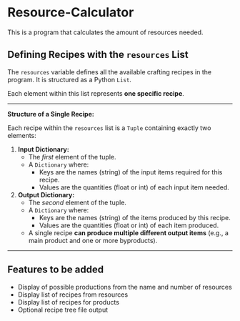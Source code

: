 # Resource-Calculator
This is a program that calculates the amount of resources needed. <br>

## Defining Recipes with the `resources` List

The `resources` variable defines all the available crafting recipes in the program. It is structured as a Python `List`.

Each element within this list represents **one specific recipe**.

---

**Structure of a Single Recipe:**

Each recipe within the `resources` list is a `Tuple` containing exactly two elements:

1.  **Input Dictionary:**
    *   The *first* element of the tuple.
    *   A `Dictionary` where:
        *   Keys are the names (string) of the input items required for this recipe.
        *   Values are the quantities (float or int) of each input item needed.
2.  **Output Dictionary:**
    *   The *second* element of the tuple.
    *   A `Dictionary` where:
        *   Keys are the names (string) of the items produced by this recipe.
        *   Values are the quantities (float or int) of each item produced.
    *   A single recipe **can produce multiple different output items** (e.g., a main product and one or more byproducts).

---

## Features to be added
- Display of possible productions from the name and number of resources
- Display list of recipes from resources
- Display list of recipes for products
- Optional recipe tree file output
